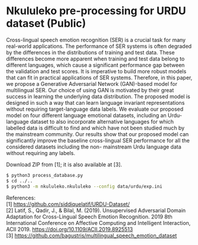 # Nkululeko pre-processing for URDU dataset (Public)

Cross-lingual speech emotion recognition (SER) is a
crucial task for many real-world applications. The performance of SER systems is often degraded by the differences in the distributions of training and test data. These differences become more apparent when training and test data belong to different languages, which cause a significant performance gap between the validation and test scores. It is imperative to build more robust models that can fit in practical applications of SER systems. Therefore, in this paper, we propose a Generative Adversarial Network (GAN)-based model for multilingual SER. Our choice of using GAN is motivated by their great success in learning the underlying data distribution. The proposed model is designed in such a way that can learn language invariant representations without requiring target-language data labels. We evaluate our proposed model on four different language emotional datasets, including an Urdu-language dataset to also incorporate alternative languages for which labelled data is difficult to find and which have not been studied much by the mainstream community. Our results show that our proposed model can significantly improve the baseline cross-lingual SER performance for all the considered datasets including the non- mainstream Urdu language data without requiring any labels.

Download ZIP from [1]; it is also available at [3].


```bash
$ python3 process_database.py
$ cd ../..
$ python3 -m nkululeko.nkululeko --config data/urdu/exp.ini
```


References:  
[1] https://github.com/siddiquelatif/URDU-Dataset/  
[2] Latif, S., Qadir, J., & Bilal, M. (2019). Unsupervised Adversarial Domain Adaptation for Cross-Lingual Speech Emotion Recognition. 2019 8th International Conference on Affective Computing and Intelligent Interaction, ACII 2019. https://doi.org/10.1109/ACII.2019.8925513  
[3] https://github.com/bagustris/multilingual_speech_emotion_dataset  